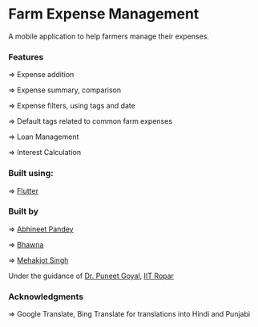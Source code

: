 # Farm Expense Management

A mobile application to help farmers manage their expenses.

### Features

=> Expense addition

=> Expense summary, comparison

=> Expense filters, using tags and date

=> Default tags related to common farm expenses

=> Loan Management

=> Interest Calculation

### Built using:
=> [Flutter](https://flutter.dev/)

### Built by
=> [Abhineet Pandey](https://github.com/abhineet99)

=> [Bhawna](https://github.com/bhawnapaliwal)

=> [Mehakjot Singh](https://github.com/hnysidhu)

Under the guidance of [Dr. Puneet Goyal](https://sites.google.com/view/goyalpuneet), [IIT Ropar](www.iitrpr.ac.in)

### Acknowledgments
=> Google Translate, Bing Translate for translations into Hindi and Punjabi
